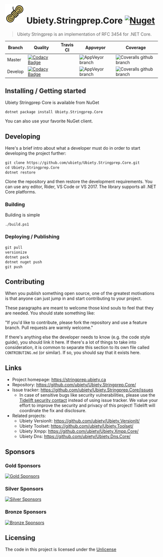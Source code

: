 # ![Logo](https://github.com/ubiety/Ubiety.Stringprep.Core/raw/develop/icon64.png) Ubiety.Stringprep.Core [![Nuget](https://img.shields.io/nuget/v/Ubiety.Stringprep.Core.svg?style=flat-square)](https://www.nuget.org/packages/Ubiety.Stringprep.Core/)

> Ubiety Stringprep is an implementation of RFC 3454 for .NET Core.

| Branch  | Quality                                                                                                                                                                                                                                                                                    | Travis CI | Appveyor                                                                                                              | Coverage                                                                                                                                                                     |
| ------- | ------------------------------------------------------------------------------------------------------------------------------------------------------------------------------------------------------------------------------------------------------------------------------------------ | --------- | --------------------------------------------------------------------------------------------------------------------- | ------------------------------------------------------------------------------------------------------------------------------- |
| Master  | [![Codacy Badge](https://app.codacy.com/project/badge/Grade/f722261999094ce29a85396b6d6fc9cf)](https://www.codacy.com/gh/ubiety/Ubiety.Stringprep.Core/dashboard?utm_source=github.com&amp;utm_medium=referral&amp;utm_content=ubiety/Ubiety.Stringprep.Core&amp;utm_campaign=Badge_Grade) |           | ![AppVeyor branch](https://img.shields.io/appveyor/ci/coder2000/ubiety-stringprep-core/master.svg?style=flat-square)  | ![Coveralls github branch](https://img.shields.io/coveralls/github/ubiety/Ubiety.Stringprep.Core/master.svg?style=flat-square)  |
| Develop | [![Codacy Badge](https://app.codacy.com/project/badge/Grade/f722261999094ce29a85396b6d6fc9cf)](https://www.codacy.com/gh/ubiety/Ubiety.Stringprep.Core/dashboard?utm_source=github.com&amp;utm_medium=referral&amp;utm_content=ubiety/Ubiety.Stringprep.Core&amp;utm_campaign=Badge_Grade) |           | ![AppVeyor branch](https://img.shields.io/appveyor/ci/coder2000/ubiety-stringprep-core/develop.svg?style=flat-square) | ![Coveralls github branch](https://img.shields.io/coveralls/github/ubiety/Ubiety.Stringprep.Core/develop.svg?style=flat-square) |

## Installing / Getting started

Ubiety Stringprep Core is available from NuGet

```shell
dotnet package install Ubiety.Stringprep.Core
```

You can also use your favorite NuGet client.

## Developing

Here's a brief intro about what a developer must do in order to start developing
the project further:

```shell
git clone https://github.com/ubiety/Ubiety.Stringprep.Core.git
cd Ubiety.Stringprep.Core
dotnet restore
```

Clone the repository and then restore the development requirements. You can use
any editor, Rider, VS Code or VS 2017. The library supports all .NET Core
platforms.

### Building

Building is simple

```shell
./build.ps1
```

### Deploying / Publishing

```shell
git pull
versionize
dotnet pack
dotnet nuget push
git push
```

## Contributing

When you publish something open source, one of the greatest motivations is that
anyone can just jump in and start contributing to your project.

These paragraphs are meant to welcome those kind souls to feel that they are
needed. You should state something like:

"If you'd like to contribute, please fork the repository and use a feature
branch. Pull requests are warmly welcome."

If there's anything else the developer needs to know (e.g. the code style
guide), you should link it here. If there's a lot of things to take into
consideration, it is common to separate this section to its own file called
`CONTRIBUTING.md` (or similar). If so, you should say that it exists here.

## Links

- Project homepage: <https://stringprep.ubiety.ca>
- Repository: <https://github.com/ubiety/Ubiety.Stringprep.Core/>
- Issue tracker: <https://github.com/ubiety/Ubiety.Stringprep.Core/issues>
  - In case of sensitive bugs like security vulnerabilities, please use the 
    [Tidelift security contact](https://tidelift.com/security) instead of using issue tracker. 
    We value your effort to improve the security and privacy of this project! Tidelift will coordinate the fix and disclosure.
- Related projects:
  - Ubiety VersionIt: <https://github.com/ubiety/Ubiety.VersionIt/>
  - Ubiety Toolset: <https://github.com/ubiety/Ubiety.Toolset/>
  - Ubiety Xmpp: <https://github.com/ubiety/Ubiety.Xmpp.Core/>
  - Ubiety Dns: <https://github.com/ubiety/Ubiety.Dns.Core/>

## Sponsors

### Gold Sponsors

[![Gold Sponsors](https://opencollective.com/ubiety/tiers/gold-sponsor.svg?avatarHeight=36)](https://opencollective.com/ubiety/)

### Silver Sponsors

[![Silver Sponsors](https://opencollective.com/ubiety/tiers/silver-sponsor.svg?avatarHeight=36)](https://opencollective.com/ubiety/)

### Bronze Sponsors

[![Bronze Sponsors](https://opencollective.com/ubiety/tiers/bronze-sponsor.svg?avatarHeight=36)](https://opencollective.com/ubiety/)

## Licensing

The code in this project is licensed under the [Unlicense](https://unlicense.org/)